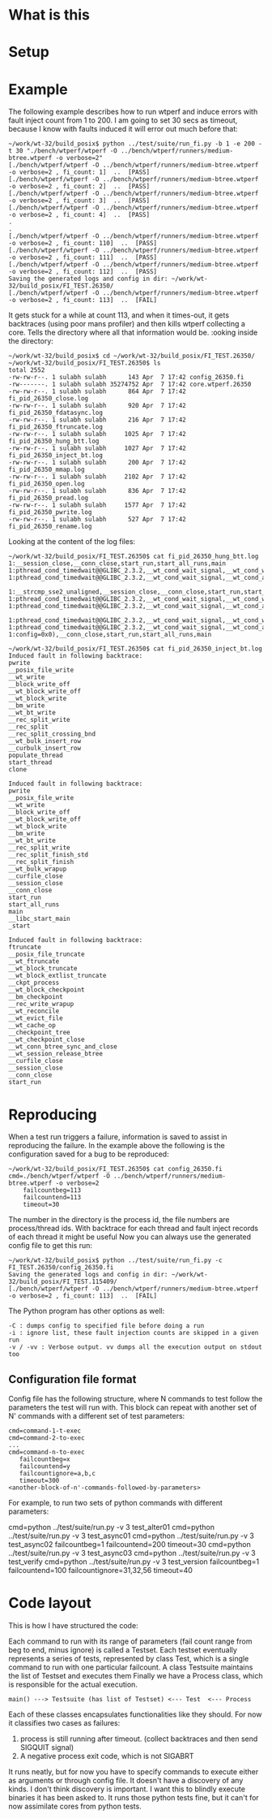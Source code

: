 # What is this

# Setup

# Example

The following example describes how to run wtperf and induce errors with fault inject count from 1 to 200. I am going to set 30 secs as timeout, because I know with faults induced it will error out much before that:

```
~/work/wt-32/build_posix$ python ../test/suite/run_fi.py -b 1 -e 200 -t 30 "./bench/wtperf/wtperf -O ../bench/wtperf/runners/medium-btree.wtperf -o verbose=2"
[./bench/wtperf/wtperf -O ../bench/wtperf/runners/medium-btree.wtperf -o verbose=2 , fi_count: 1]  ..  [PASS]
[./bench/wtperf/wtperf -O ../bench/wtperf/runners/medium-btree.wtperf -o verbose=2 , fi_count: 2]  ..  [PASS]
[./bench/wtperf/wtperf -O ../bench/wtperf/runners/medium-btree.wtperf -o verbose=2 , fi_count: 3]  ..  [PASS]
[./bench/wtperf/wtperf -O ../bench/wtperf/runners/medium-btree.wtperf -o verbose=2 , fi_count: 4]  ..  [PASS]
.
.
[./bench/wtperf/wtperf -O ../bench/wtperf/runners/medium-btree.wtperf -o verbose=2 , fi_count: 110]  ..  [PASS]
[./bench/wtperf/wtperf -O ../bench/wtperf/runners/medium-btree.wtperf -o verbose=2 , fi_count: 111]  ..  [PASS]
[./bench/wtperf/wtperf -O ../bench/wtperf/runners/medium-btree.wtperf -o verbose=2 , fi_count: 112]  ..  [PASS]
Saving the generated logs and config in dir: ~/work/wt-32/build_posix/FI_TEST.26350/
[./bench/wtperf/wtperf -O ../bench/wtperf/runners/medium-btree.wtperf -o verbose=2 , fi_count: 113]  ..  [FAIL]
```

It gets stuck for a while at count 113, and when it times-out, it gets backtraces (using poor mans profiler) and then kills wtperf collecting a core.
Tells the directory where all that information would be. :ooking inside the directory:

```
~/work/wt-32/build_posix$ cd ~/work/wt-32/build_posix/FI_TEST.26350/
~/work/wt-32/build_posix/FI_TEST.26350$ ls
total 2552
-rw-rw-r--. 1 sulabh sulabh      143 Apr  7 17:42 config_26350.fi
-rw-------. 1 sulabh sulabh 35274752 Apr  7 17:42 core.wtperf.26350
-rw-rw-r--. 1 sulabh sulabh      864 Apr  7 17:42 fi_pid_26350_close.log
-rw-rw-r--. 1 sulabh sulabh      920 Apr  7 17:42 fi_pid_26350_fdatasync.log
-rw-rw-r--. 1 sulabh sulabh      216 Apr  7 17:42 fi_pid_26350_ftruncate.log
-rw-rw-r--. 1 sulabh sulabh     1025 Apr  7 17:42 fi_pid_26350_hung_btt.log
-rw-rw-r--. 1 sulabh sulabh     1027 Apr  7 17:42 fi_pid_26350_inject_bt.log
-rw-rw-r--. 1 sulabh sulabh      200 Apr  7 17:42 fi_pid_26350_mmap.log
-rw-rw-r--. 1 sulabh sulabh     2102 Apr  7 17:42 fi_pid_26350_open.log
-rw-rw-r--. 1 sulabh sulabh      836 Apr  7 17:42 fi_pid_26350_pread.log
-rw-rw-r--. 1 sulabh sulabh     1577 Apr  7 17:42 fi_pid_26350_pwrite.log
-rw-rw-r--. 1 sulabh sulabh      527 Apr  7 17:42 fi_pid_26350_rename.log
```

Looking at the content of the log files:

```
~/work/wt-32/build_posix/FI_TEST.26350$ cat fi_pid_26350_hung_btt.log
1:__session_close,__conn_close,start_run,start_all_runs,main
1:pthread_cond_timedwait@@GLIBC_2.3.2,__wt_cond_wait_signal,__wt_cond_wait,__sweep_server,start_thread,clone
1:pthread_cond_timedwait@@GLIBC_2.3.2,__wt_cond_wait_signal,__wt_cond_auto_wait_signal,__wt_cond_auto_wait,__wt_evict_thread_run,__wt_thread_run,start_thread,clone

1:__strcmp_sse2_unaligned,__session_close,__conn_close,start_run,start_all_runs,main
1:pthread_cond_timedwait@@GLIBC_2.3.2,__wt_cond_wait_signal,__wt_cond_wait,__sweep_server,start_thread,clone
1:pthread_cond_timedwait@@GLIBC_2.3.2,__wt_cond_wait_signal,__wt_cond_auto_wait_signal,__wt_cond_auto_wait,__wt_evict_thread_run,__wt_thread_run,start_thread,clone

1:pthread_cond_timedwait@@GLIBC_2.3.2,__wt_cond_wait_signal,__wt_cond_wait,__sweep_server,start_thread,clone
1:pthread_cond_timedwait@@GLIBC_2.3.2,__wt_cond_wait_signal,__wt_cond_auto_wait_signal,__wt_cond_auto_wait,__wt_evict_thread_run,__wt_thread_run,start_thread,clone
1:config=0x0),__conn_close,start_run,start_all_runs,main

~/work/wt-32/build_posix/FI_TEST.26350$ cat fi_pid_26350_inject_bt.log
Induced fault in following backtrace:
pwrite
__posix_file_write
__wt_write
__block_write_off
__wt_block_write_off
__wt_block_write
__bm_write
__wt_bt_write
__rec_split_write
__rec_split
__rec_split_crossing_bnd
__wt_bulk_insert_row
__curbulk_insert_row
populate_thread
start_thread
clone

Induced fault in following backtrace:
pwrite
__posix_file_write
__wt_write
__block_write_off
__wt_block_write_off
__wt_block_write
__bm_write
__wt_bt_write
__rec_split_write
__rec_split_finish_std
__rec_split_finish
__wt_bulk_wrapup
__curfile_close
__session_close
__conn_close
start_run
start_all_runs
main
__libc_start_main
_start

Induced fault in following backtrace:
ftruncate
__posix_file_truncate
__wt_ftruncate
__wt_block_truncate
__wt_block_extlist_truncate
__ckpt_process
__wt_block_checkpoint
__bm_checkpoint
__rec_write_wrapup
__wt_reconcile
__wt_evict_file
__wt_cache_op
__checkpoint_tree
__wt_checkpoint_close
__wt_conn_btree_sync_and_close
__wt_session_release_btree
__curfile_close
__session_close
__conn_close
start_run
```

# Reproducing

When a test run triggers a failure, information is saved to assist in reproducing the failure. In the example above the following is the configuration saved for a bug to be reproduced:

```
~/work/wt-32/build_posix/FI_TEST.26350$ cat config_26350.fi 
cmd=./bench/wtperf/wtperf -O ../bench/wtperf/runners/medium-btree.wtperf -o verbose=2
    failcountbeg=113
    failcountend=113
    timeout=30
```

The number in the directory is the process id, the file numbers are process/thread ids. With backtrace for each thread and fault inject records of each thread it might be useful
Now you can always use the generated config file to get this run:

```
~/work/wt-32/build_posix$ python ../test/suite/run_fi.py -c FI_TEST.26350/config_26350.fi 
Saving the generated logs and config in dir: ~/work/wt-32/build_posix/FI_TEST.115409/
[./bench/wtperf/wtperf -O ../bench/wtperf/runners/medium-btree.wtperf -o verbose=2 , fi_count: 113]  ..  [FAIL]
```

The Python program has other options as well:

```
-C : dumps config to specified file before doing a run
-i : ignore list, these fault injection counts are skipped in a given run
-v / -vv : Verbose output. vv dumps all the execution output on stdout too
```

## Configuration file format
Config file has the following structure, where N commands to test follow the parameters the test will run with. This block can repeat with another set of N' commands with a different set of test parameters:

```
cmd=command-1-t-exec
cmd=command-2-to-exec
...
cmd=command-n-to-exec
   failcountbeg=x
   failcountend=y
   failcountignore=a,b,c
   timeout=300
<another-block-of-n'-commands-followed-by-parameters>
```

For example, to run two sets of python commands with different parameters:

cmd=python ../test/suite/run.py -v 3 test_alter01
cmd=python ../test/suite/run.py -v 3 test_async01
cmd=python ../test/suite/run.py -v 3 test_async02
    failcountbeg=1
    failcountend=200
    timeout=30
cmd=python ../test/suite/run.py -v 3 test_async03
cmd=python ../test/suite/run.py -v 3 test_verify
cmd=python ../test/suite/run.py -v 3 test_version
    failcountbeg=1
    failcountend=100
    failcountignore=31,32,56 
    timeout=40


# Code layout

This is how I have structured the code:

Each command to run with its range of parameters (fail count range from beg to end, minus ignore) is called a Testset.
Each testset eventually represents a series of tests, represented by class Test, which is a single command to run with one particular failcount.
A class Testsuite maintains the list of Testset and executes them
Finally we have a Process class, which is responsible for the actual execution.

```
main() ---> Testsuite (has list of Testset) <--- Test  <--- Process 
```

Each of these classes encapsulates functionalities like they should.
For now it classifies two cases as failures:
   1. process is still running after timeout. (collect backtraces and then send SIGQUIT signal)
   2. A negative process exit code, which is not SIGABRT

It runs neatly, but for now you have to specify commands to execute either as arguments or through config file. It doesn't have a discovery of any kinds. I don't think discovery is important. I want this to blindly execute binaries it has been asked to.
It runs those python tests fine, but it can't for now assimilate cores from python tests.
